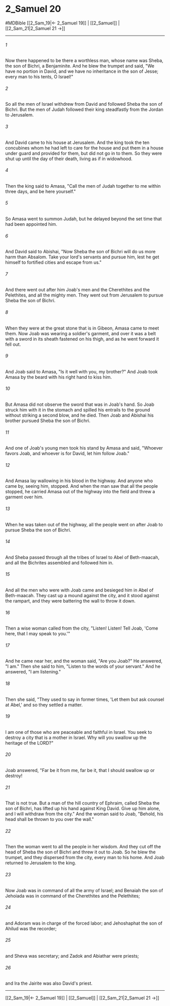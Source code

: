 # 2_Samuel 20
#MDBible
[[2_Sam_19|← 2_Samuel 19]] | [[2_Samuel]] | [[2_Sam_21|2_Samuel 21 →]]

***

###### 1 

Now there happened to be there a worthless man, whose name was Sheba, the son of Bichri, a Benjaminite. And he blew the trumpet and said, "We have no portion in David, and we have no inheritance in the son of Jesse; every man to his tents, O Israel!" 

###### 2 

So all the men of Israel withdrew from David and followed Sheba the son of Bichri. But the men of Judah followed their king steadfastly from the Jordan to Jerusalem. 

###### 3 

And David came to his house at Jerusalem. And the king took the ten concubines whom he had left to care for the house and put them in a house under guard and provided for them, but did not go in to them. So they were shut up until the day of their death, living as if in widowhood. 

###### 4 

Then the king said to Amasa, "Call the men of Judah together to me within three days, and be here yourself." 

###### 5 

So Amasa went to summon Judah, but he delayed beyond the set time that had been appointed him. 

###### 6 

And David said to Abishai, "Now Sheba the son of Bichri will do us more harm than Absalom. Take your lord's servants and pursue him, lest he get himself to fortified cities and escape from us." 

###### 7 

And there went out after him Joab's men and the Cherethites and the Pelethites, and all the mighty men. They went out from Jerusalem to pursue Sheba the son of Bichri. 

###### 8 

When they were at the great stone that is in Gibeon, Amasa came to meet them. Now Joab was wearing a soldier's garment, and over it was a belt with a sword in its sheath fastened on his thigh, and as he went forward it fell out. 

###### 9 

And Joab said to Amasa, "Is it well with you, my brother?" And Joab took Amasa by the beard with his right hand to kiss him. 

###### 10 

But Amasa did not observe the sword that was in Joab's hand. So Joab struck him with it in the stomach and spilled his entrails to the ground without striking a second blow, and he died. Then Joab and Abishai his brother pursued Sheba the son of Bichri. 

###### 11 

And one of Joab's young men took his stand by Amasa and said, "Whoever favors Joab, and whoever is for David, let him follow Joab." 

###### 12 

And Amasa lay wallowing in his blood in the highway. And anyone who came by, seeing him, stopped. And when the man saw that all the people stopped, he carried Amasa out of the highway into the field and threw a garment over him. 

###### 13 

When he was taken out of the highway, all the people went on after Joab to pursue Sheba the son of Bichri. 

###### 14 

And Sheba passed through all the tribes of Israel to Abel of Beth-maacah, and all the Bichrites assembled and followed him in. 

###### 15 

And all the men who were with Joab came and besieged him in Abel of Beth-maacah. They cast up a mound against the city, and it stood against the rampart, and they were battering the wall to throw it down. 

###### 16 

Then a wise woman called from the city, "Listen! Listen! Tell Joab, 'Come here, that I may speak to you.'" 

###### 17 

And he came near her, and the woman said, "Are you Joab?" He answered, "I am." Then she said to him, "Listen to the words of your servant." And he answered, "I am listening." 

###### 18 

Then she said, "They used to say in former times, 'Let them but ask counsel at Abel,' and so they settled a matter. 

###### 19 

I am one of those who are peaceable and faithful in Israel. You seek to destroy a city that is a mother in Israel. Why will you swallow up the heritage of the LORD?" 

###### 20 

Joab answered, "Far be it from me, far be it, that I should swallow up or destroy! 

###### 21 

That is not true. But a man of the hill country of Ephraim, called Sheba the son of Bichri, has lifted up his hand against King David. Give up him alone, and I will withdraw from the city." And the woman said to Joab, "Behold, his head shall be thrown to you over the wall." 

###### 22 

Then the woman went to all the people in her wisdom. And they cut off the head of Sheba the son of Bichri and threw it out to Joab. So he blew the trumpet, and they dispersed from the city, every man to his home. And Joab returned to Jerusalem to the king. 

###### 23 

Now Joab was in command of all the army of Israel; and Benaiah the son of Jehoiada was in command of the Cherethites and the Pelethites; 

###### 24 

and Adoram was in charge of the forced labor; and Jehoshaphat the son of Ahilud was the recorder; 

###### 25 

and Sheva was secretary; and Zadok and Abiathar were priests; 

###### 26 

and Ira the Jairite was also David's priest. 

***

[[2_Sam_19|← 2_Samuel 19]] | [[2_Samuel]] | [[2_Sam_21|2_Samuel 21 →]]
